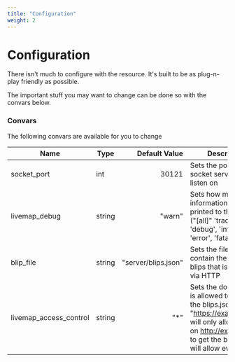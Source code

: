 ```yaml
---
title: "Configuration"
weight: 2
---
```


# Configuration

There isn't much to configure with the resource.
It's built to be as plug-n-play friendly as possible.

The important stuff you may want to change can be done so with the convars below.

### Convars
The following convars are available for you to change

| Name                   | Type   |       Default Value | Description                                                                                                                                                                        |
| ---------------------- | ------ | ------------------: | ---------------------------------------------------------------------------------------------------------------------------------------------------------------------------------- |
| socket_port            | int    |               30121 | Sets the port the socket server should listen on                                                                                                                                   |
| livemap_debug          | string |              "warn" | Sets how much information gets printed to the console ("[all]" 'trace', 'debug', 'info', 'warn', 'error', 'fatal', 'off')                                                          |
| blip_file              | string | "server/blips.json" | Sets the file that will contain the generated blips that is exposed via HTTP                                                                                                       |
| livemap_access_control | string |                "\*" | Sets the domain that is allowed to access the blips.json file (E.g. "https://example.com" will only allow the UI on http://example.com to get the blips), "\*" will allow everyone |


